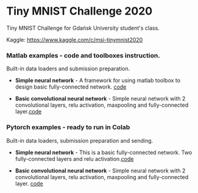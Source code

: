 # Tiny MNIST Challenge 2020
Tiny MNIST Challenge for Gdańsk University student's class.

Kaggle: https://www.kaggle.com/c/msi-tinymnist2020

### Matlab examples - code and toolboxes instruction.
Built-in data loaders and submission preparation.
* **Simple neural network** - A framework for using matlab toolbox to design basic fully-connected network. [code](example_code/matlab_examples/simple_Network.m)

* **Basic convolutional neural network** - Simple neural network with 2 convolutional layers, relu activation, maxpooling and fully-connected layer.[code](example_code/matlab_examples/simple_CNN.m)

### Pytorch examples - ready to run in Colab
Built-in data loaders, submission preparation and sending.

* **Simple neural network** - This is a basic fully-connected network. Two fully-connected layers and relu activation.[code](example_code/pytoch_examples/simple_Network.ipynb)

* **Basic convolutional neural network** - Simple neural network with 2 convolutional layers, relu activation, maxpooling and fully-connected layer. [code](example_code/pytorch_examples/simple_Network.ipynb)

